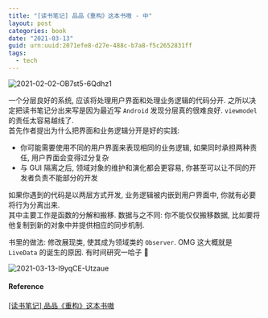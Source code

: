 ```yaml
---
title: "[读书笔记] 品品《重构》这本书嗷 - 中"
layout: post
categories: book
date: "2021-03-13"
guid: urn:uuid:2071efe8-d27e-488c-b7a8-f5c2652831ff
tags:
  - tech
---
```


![2021-02-02-OB7st5-6Qdhz1](https://cdn.jsdelivr.net/gh/sddtc/upic-cloud@main/images/2021/2021-02-02-OB7st5-6Qdhz1.png)

一个分层良好的系统, 应该将处理用户界面和处理业务逻辑的代码分开. 之所以决定把读书笔记分出来写是因为最近写 `Android` 发现分层真的很难良好. `viewmodel` 的责任太容易越线了.  
首先作者提出为什么把界面和业务逻辑分开是好的实践:  
* 你可能需要使用不同的用户界面来表现相同的业务逻辑, 如果同时承担两种责任, 用户界面会变得过分复杂  
* 与 GUI 隔离之后, 领域对象的维护和演化都会更容易, 你甚至可以让不同的开发者负责不能部分的开发  

如果你遇到的代码是以两层方式开发, 业务逻辑被内嵌到用户界面中, 你就有必要将行为分离出来.  
其中主要工作是函数的分解和搬移. 数据与之不同: 你不能仅仅搬移数据, 比如要将他复制到新的对象中并提供相应的同步机制.  

书里的做法: 修改展现类, 使其成为领域类的 `Observer`. OMG 这大概就是 `LiveData` 的诞生的原因. 有时间研究一哈子 🎢

![2021-03-13-I9yqCE-Utzaue](https://cdn.jsdelivr.net/gh/sddtc/upic-cloud@main/images/2021/2021-03-13-I9yqCE-Utzaue.png)


#### Reference
[[读书笔记] 品品《重构》这本书嗷](https://www.sddtc.florist/posts/2020/12/18/pinpin-refactor-book.html)
